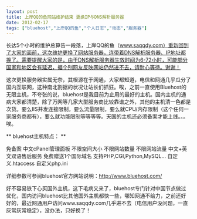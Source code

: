 ```yaml
---
layout: post
title: 上岸QQ的鱼网站维护结束 更换IP与DNS解析服务器		
date: 2012-02-17
tags: ["bluehost","上岸QQ的鱼","个人日志","动态","服务器"]
---
```


长达5个小时的维护总算告一段落，上岸QQ的鱼（www.saqqdy.com）重新回到了大家的面前，这次维护更换了网站服务器，连带着DNS解析服务器、IP地址都换了。需要提醒大家的是，由于DNS解析服务器生效时间为6-72小时，可能部分国家和地区会有延迟，据个别网友反映网站仍然进不去，请耐心等待。谢谢！

这次更换服务器实属无奈，其根源在于网通，大家都知道，电信和网通几乎瓜分了国内互联网，这种南北割据的状况让站长们抓狂。唉，之前一直使用Bluehost的无限主机，不夸张的说，bluehost是我目前为止用的最好的主机。国内主机的通病大家都清楚，除了万网等几家大型服务商比较靠谱之外，其他的主机清一色都是次货。要么IIS并发连接限制，要么流量限制，要么就CPU/内存限制（这个任何一家服务商都有），要么就功能限制等等等等。天国的主机还必须备案才能上线。。。唉。

** bluehost主机特点： **

免备案
中文cPanel管理面板
不限空间大小
不限网站数量
不限网站流量
中文+英文双语售后服务
免费赠送1个国际域名
支持PHP,CGI,Python,MySQL...
自定义.htaccess 自定义php.ini

详细参数可参阅bluehost官方网站说明：<a href="http://www.bluehost.com/">http://www.bluehost.com/</a>

好不容易铁下心买国外主机，这下毛病又来了，bluehost专门针对中国节点做过优化，国内访问bluehost比其他国外主机都快一些，哪知网通不给力，之前还好好的，最近网通用户访问www.saqqdy.com几乎进不去（电信用户没问题，一直灰常灰常稳定），没办法，只好换了！		
